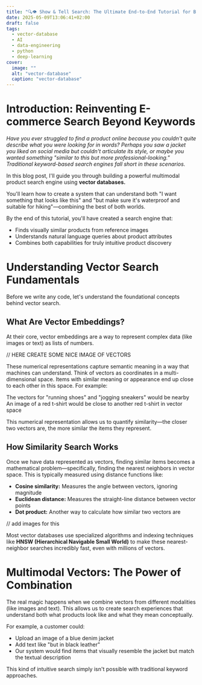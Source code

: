 ```yaml
---
title: "🔍👁️ Show & Tell Search: The Ultimate End-to-End Tutorial for Building Vector Database Powered Product Discovery  🛍️"
date: 2025-05-09T13:06:41+02:00
draft: false
tags:
  - vector-database
  - AI
  - data-engineering
  - python
  - deep-learning
cover:
  image: ""
  alt: "vector-database"
  caption: "vector-database"
---
```


# Introduction: Reinventing E-commerce Search Beyond Keywords

_Have you ever struggled to find a product online because you couldn't quite describe what you were looking for in words? Perhaps you saw a jacket you liked on social media but couldn't articulate its style, or maybe you wanted something "similar to this but more professional-looking." Traditional keyword-based search engines fall short in these scenarios._

In this blog post, I'll guide you through building a powerful multimodal product search engine using **vector databases.** 

You'll learn how to create a system that can understand both "I want something that looks like this" and "but make sure it's waterproof and suitable for hiking"—combining the best of both worlds.

By the end of this tutorial, you'll have created a search engine that:

- Finds visually similar products from reference images
- Understands natural language queries about product attributes
- Combines both capabilities for truly intuitive product discovery

# Understanding Vector Search Fundamentals
Before we write any code, let's understand the foundational concepts behind vector search.

## What Are Vector Embeddings?
At their core, vector embeddings are a way to represent complex data (like images or text) as lists of numbers.

// HERE CREATE SOME NICE IMAGE OF VECTORS 

These numerical representations capture semantic meaning in a way that machines can understand.
Think of vectors as coordinates in a multi-dimensional space. Items with similar meaning or appearance end up close to each other in this space. For example:

The vectors for "running shoes" and "jogging sneakers" would be nearby
An image of a red t-shirt would be close to another red t-shirt in vector space

This numerical representation allows us to quantify similarity—the closer two vectors are, the more similar the items they represent.

## How Similarity Search Works

Once we have data represented as vectors, finding similar items becomes a mathematical problem—specifically, finding the nearest neighbors in vector space. This is typically measured using distance functions like:

- **Cosine similarity:** Measures the angle between vectors, ignoring magnitude
- **Euclidean distance:** Measures the straight-line distance between vector points
- **Dot product:** Another way to calculate how similar two vectors are

// add images for this

Most vector databases use specialized algorithms and indexing techniques like **HNSW (Hierarchical Navigable Small World)** to make these nearest-neighbor searches incredibly fast, even with millions of vectors.

# Multimodal Vectors: The Power of Combination

The real magic happens when we combine vectors from different modalities (like images and text). This allows us to create search experiences that understand both what products look like and what they mean conceptually.

For example, a customer could:

- Upload an image of a blue denim jacket
- Add text like "but in black leather"
- Our system would find items that visually resemble the jacket but match the textual description

This kind of intuitive search simply isn't possible with traditional keyword approaches.



